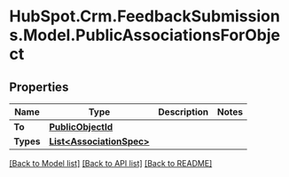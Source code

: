 # HubSpot.Crm.FeedbackSubmissions.Model.PublicAssociationsForObject

## Properties

Name | Type | Description | Notes
------------ | ------------- | ------------- | -------------
**To** | [**PublicObjectId**](PublicObjectId.md) |  | 
**Types** | [**List&lt;AssociationSpec&gt;**](AssociationSpec.md) |  | 

[[Back to Model list]](../README.md#documentation-for-models) [[Back to API list]](../README.md#documentation-for-api-endpoints) [[Back to README]](../README.md)

